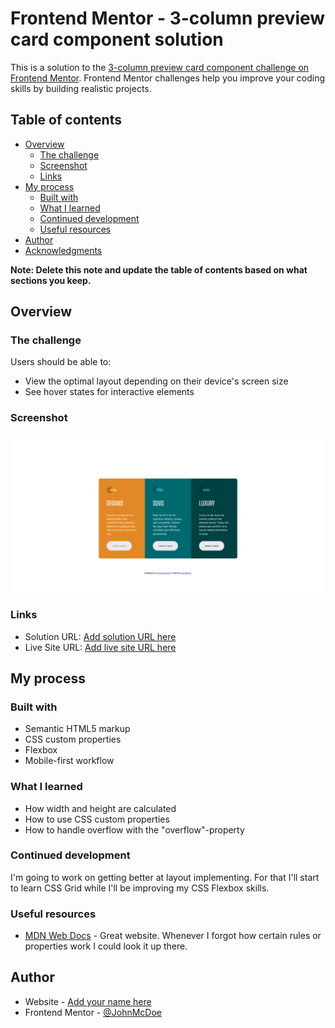 # Frontend Mentor - 3-column preview card component solution

This is a solution to the [3-column preview card component challenge on Frontend Mentor](https://www.frontendmentor.io/challenges/3column-preview-card-component-pH92eAR2-). Frontend Mentor challenges help you improve your coding skills by building realistic projects. 

## Table of contents

- [Overview](#overview)
  - [The challenge](#the-challenge)
  - [Screenshot](#screenshot)
  - [Links](#links)
- [My process](#my-process)
  - [Built with](#built-with)
  - [What I learned](#what-i-learned)
  - [Continued development](#continued-development)
  - [Useful resources](#useful-resources)
- [Author](#author)
- [Acknowledgments](#acknowledgments)

**Note: Delete this note and update the table of contents based on what sections you keep.**

## Overview

### The challenge

Users should be able to:

- View the optimal layout depending on their device's screen size
- See hover states for interactive elements

### Screenshot

![](./images/screenshot.png)

### Links

- Solution URL: [Add solution URL here](https://your-solution-url.com)
- Live Site URL: [Add live site URL here](https://your-live-site-url.com)

## My process

### Built with

- Semantic HTML5 markup
- CSS custom properties
- Flexbox
- Mobile-first workflow

### What I learned

- How width and height are calculated
- How to use CSS custom properties
- How to handle overflow with the "overflow"-property

### Continued development

I'm going to work on getting better at layout implementing. For that I'll start to learn CSS Grid while I'll be improving my CSS Flexbox skills.

### Useful resources

- [MDN Web Docs](https://developer.mozilla.org/en-US/) - Great website. Whenever I forgot how certain rules or properties work I could look it up there.

## Author

- Website - [Add your name here](https://www.your-site.com)
- Frontend Mentor - [@JohnMcDoe](https://www.frontendmentor.io/profile/JohnMcDoe)
